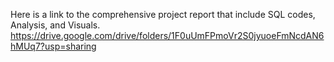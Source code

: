 Here is a link to the comprehensive project report that include SQL codes, Analysis, and Visuals.
https://drive.google.com/drive/folders/1F0uUmFPmoVr2S0jyuoeFmNcdAN6hMUq7?usp=sharing
